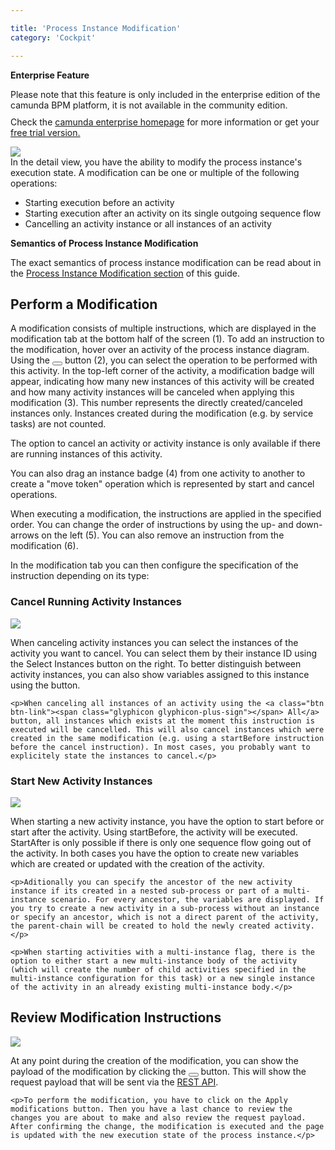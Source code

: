 ```yaml
---

title: 'Process Instance Modification'
category: 'Cockpit'

---
```


<div class="alert alert-warning">
 <p><strong>Enterprise Feature</strong></p>
 Please note that this feature is only included in the enterprise edition of the camunda BPM platform, it is not available in the community edition.
 <p style="margin-top:10px">Check the <a href="http://camunda.com/bpm/enterprise/ ">camunda enterprise homepage</a> for more information or get your <a href="http://camunda.com/bpm/enterprise/trial/">free trial version.</a></p></div>

<div class="row">
  <div class="col-xs-6 col-sm-6 col-md-3">
    <img data-img-thumb src="ref:asset:/assets/img/implementation-cockpit/cockpit-modification.png" />
  </div>
  <div class="col-xs-6 col-sm-6 col-md-9">
    In the detail view, you have the ability to modify the process instance's execution state. A modification can be one or multiple of the following operations:
    <ul>
      <li>Starting execution before an activity</li>
      <li>Starting execution after an activity on its single outgoing sequence flow</li>
      <li>Cancelling an activity instance or all instances of an activity</li>
    </ul>
  </div>
</div>

<div class="alert alert-info">
  <strong>Semantics of Process Instance Modification</strong>
  <p>The exact semantics of process instance modification can be read about in the <a href="ref:#process-engine-process-instance-modification">Process Instance Modification section</a> of this guide.</p>
</div>

## Perform a Modification

A modification consists of multiple instructions, which are displayed in the modification tab at the bottom half of the screen (1). To add an instruction to the modification, hover over an activity of the process instance diagram. Using the <button class="btn btn-xs dropdown-toggle"><i class="glyphicon glyphicon-wrench"></i> </button> button (2), you can select the operation to be performed with this activity. In the top-left corner of the activity, a modification badge will appear, indicating how many new instances of this activity will be created and how many activity instances will be canceled when applying this modification (3). This number represents the directly created/canceled instances only. Instances created during the modification (e.g. by service tasks) are not counted.

The option to cancel an activity or activity instance is only available if there are running instances of this activity.

You can also drag an instance badge (4) from one activity to another to create a "move token" operation which is represented by start and cancel operations.

When executing a modification, the instructions are applied in the specified order. You can change the order of instructions by using the up- and down-arrows on the left (5). You can also remove an instruction from the modification (6).

In the modification tab you can then configure the specification of the instruction depending on its type:

### Cancel Running Activity Instances

<div class="row">
  <div class="col-xs-6 col-sm-6 col-md-3">
    <img data-img-thumb src="ref:asset:/assets/img/implementation-cockpit/cockpit-modification-cancel.png" />
  </div>
  <div class="col-xs-6 col-sm-6 col-md-9">
    <p>When canceling activity instances you can select the instances of the activity you want to cancel. You can select them by their instance ID using the Select Instances button on the right. To better distinguish between activity instances, you can also show variables assigned to this instance using the <a class="btn btn-link"><span class="glyphicon glyphicon-eye-open"></span></a> button.</p>

    <p>When canceling all instances of an activity using the <a class="btn btn-link"><span class="glyphicon glyphicon-plus-sign"></span> All</a> button, all instances which exists at the moment this instruction is executed will be cancelled. This will also cancel instances which were created in the same modification (e.g. using a startBefore instruction before the cancel instruction). In most cases, you probably want to explicitely state the instances to cancel.</p>
  </div>
</div>

### Start New Activity Instances

<div class="row">
  <div class="col-xs-6 col-sm-6 col-md-3">
    <img data-img-thumb src="ref:asset:/assets/img/implementation-cockpit/cockpit-modification-start.png" />
  </div>
  <div class="col-xs-6 col-sm-6 col-md-9">
    <p>When starting a new activity instance, you have the option to start before or start after the activity. Using startBefore, the activity will be executed. StartAfter is only possible if there is only one sequence flow going out of the activity. In both cases you have the option to create new variables which are created or updated with the creation of the activity.</p>

    <p>Aditionally you can specify the ancestor of the new activity instance if its created in a nested sub-process or part of a multi-instance scenario. For every ancestor, the variables are displayed. If you try to create a new activity in a sub-process without an instance or specify an ancestor, which is not a direct parent of the activity, the parent-chain will be created to hold the newly created activity.</p>

    <p>When starting activities with a multi-instance flag, there is the option to either start a new multi-instance body of the activity (which will create the number of child activities specified in the multi-instance configuration for this task) or a new single instance of the activity in an already existing multi-instance body.</p>
  </div>
</div>

## Review Modification Instructions

<div class="row">
  <div class="col-xs-6 col-sm-6 col-md-3">
    <img data-img-thumb src="ref:asset:/assets/img/implementation-cockpit/cockpit-modification-review.png" />
  </div>
  <div class="col-xs-6 col-sm-6 col-md-9">
    <p>At any point during the creation of the modification, you can show the payload of the modification by clicking the <button class="btn btn-xs dropdown-toggle"><i class="glyphicon glyphicon-eye-open"></i> </button> button. This will show the request payload that will be sent via the <a href="ref:/api-references/rest/#process-instance-modify-process-instance-execution-state">REST API</a>.</p>

    <p>To perform the modification, you have to click on the Apply modifications button. Then you have a last chance to review the changes you are about to make and also review the request payload. After confirming the change, the modification is executed and the page is updated with the new execution state of the process instance.</p>
  </div>
</div>
